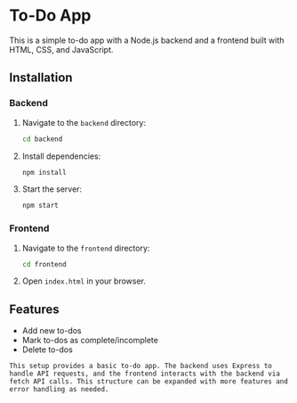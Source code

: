 # To-Do App

This is a simple to-do app with a Node.js backend and a frontend built with HTML, CSS, and JavaScript.

## Installation

### Backend

1. Navigate to the `backend` directory:
   ```sh
   cd backend

2. Install dependencies:
   ```sh
   npm install

3. Start the server:
   ```sh
   npm start

### Frontend

1. Navigate to the `frontend` directory:
   ```sh
   cd frontend

2. Open `index.html` in your browser.

## Features

* Add new to-dos
* Mark to-dos as complete/incomplete
* Delete to-dos

```vbnet
This setup provides a basic to-do app. The backend uses Express to handle API requests, and the frontend interacts with the backend via fetch API calls. This structure can be expanded with more features and error handling as needed.
